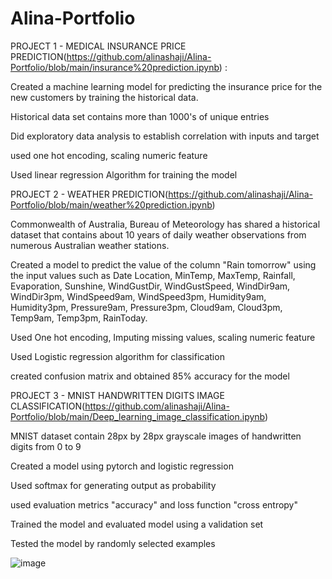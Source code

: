 # Alina-Portfolio

PROJECT 1 - MEDICAL INSURANCE PRICE PREDICTION(https://github.com/alinashaji/Alina-Portfolio/blob/main/insurance%20prediction.ipynb)
: 

Created a machine learning model for predicting the insurance price for the new customers by training the historical data.

Historical data set contains more than 1000's of unique entries

Did exploratory data analysis to establish correlation with inputs and target

 used one hot encoding, scaling numeric feature
 
 Used linear regression Algorithm for training the model 
 
 
 
 
 


 PROJECT 2 - WEATHER PREDICTION(https://github.com/alinashaji/Alina-Portfolio/blob/main/weather%20prediction.ipynb)

Commonwealth of Australia, Bureau of Meteorology has shared a historical dataset that contains about 10 years of daily weather observations from numerous Australian weather stations.

Created a model to predict the value of the column "Rain tomorrow" using the input values such as Date Location, MinTemp, MaxTemp, Rainfall, Evaporation, Sunshine, WindGustDir, WindGustSpeed, WindDir9am, WindDir3pm, WindSpeed9am, WindSpeed3pm, Humidity9am, Humidity3pm, Pressure9am, Pressure3pm, Cloud9am, Cloud3pm, Temp9am, Temp3pm, RainToday.

Used One hot encoding, Imputing missing values, scaling numeric feature

Used Logistic regression algorithm for classification

created confusion matrix and obtained 85% accuracy for the model

PROJECT 3 - MNIST HANDWRITTEN DIGITS IMAGE CLASSIFICATION(https://github.com/alinashaji/Alina-Portfolio/blob/main/Deep_learning_image_classification.ipynb)

MNIST dataset contain 28px by 28px grayscale images of handwritten digits from 0 to 9

Created a model using pytorch and logistic regression

Used softmax for generating output as probability

used evaluation metrics "accuracy" and loss function "cross entropy"

Trained the model and evaluated model using a validation set

Tested the model by randomly selected examples

![image](https://user-images.githubusercontent.com/101203819/159131837-50857614-be9d-4d92-9cb8-9ae3bc2e0dc3.png)

